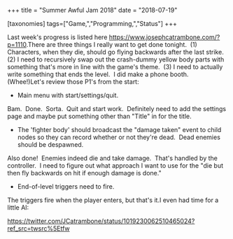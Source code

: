 +++
title = "Summer Awful Jam 2018"
date = "2018-07-19"

[taxonomies]
tags=["Game,","Programming,","Status"]
+++

Last week's progress is listed here <https://www.josephcatrambone.com/?p=1110>.There are three things I really want to get done tonight.  (1) Characters, when they die, should go flying backwards after the last strike.  (2) I need to recursively swap out the crash-dummy yellow body parts with something that's more in line with the game's theme.  (3) I need to actually write something that ends the level.  I did make a phone booth.  (Whee!)Let's review those P1's from the start:

- Main menu with start/settings/quit.

Bam.  Done.  Sorta.  Quit and start work.  Definitely need to add the settings page and maybe put something other than "Title" in for the title.

- The 'fighter body' should broadcast the "damage taken" event to child nodes so they can record whether or not they're dead.  Dead enemies should be despawned.

Also done!  Enemies indeed die and take damage.  That's handled by the controller.  I need to figure out what approach I want to use for the "die but then fly backwards on hit if enough damage is done."

- End-of-level triggers need to fire.

The triggers fire when the player enters, but that's it.I even had time for a little AI:

https://twitter.com/JCatrambone/status/1019230062510465024?ref_src=twsrc%5Etfw
